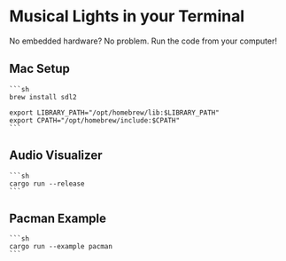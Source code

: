 # Musical Lights in your Terminal

No embedded hardware? No problem. Run the code from your computer!

## Mac Setup

    ```sh
    brew install sdl2

    export LIBRARY_PATH="/opt/homebrew/lib:$LIBRARY_PATH"
    export CPATH="/opt/homebrew/include:$CPATH"
    ```

## Audio Visualizer

    ```sh
    cargo run --release
    ```

## Pacman Example

    ```sh
    cargo run --example pacman
    ```
